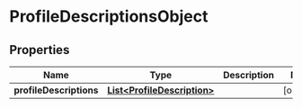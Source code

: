 

# ProfileDescriptionsObject


## Properties

| Name | Type | Description | Notes |
|------------ | ------------- | ------------- | -------------|
|**profileDescriptions** | [**List&lt;ProfileDescription&gt;**](ProfileDescription.md) |  |  [optional] |



